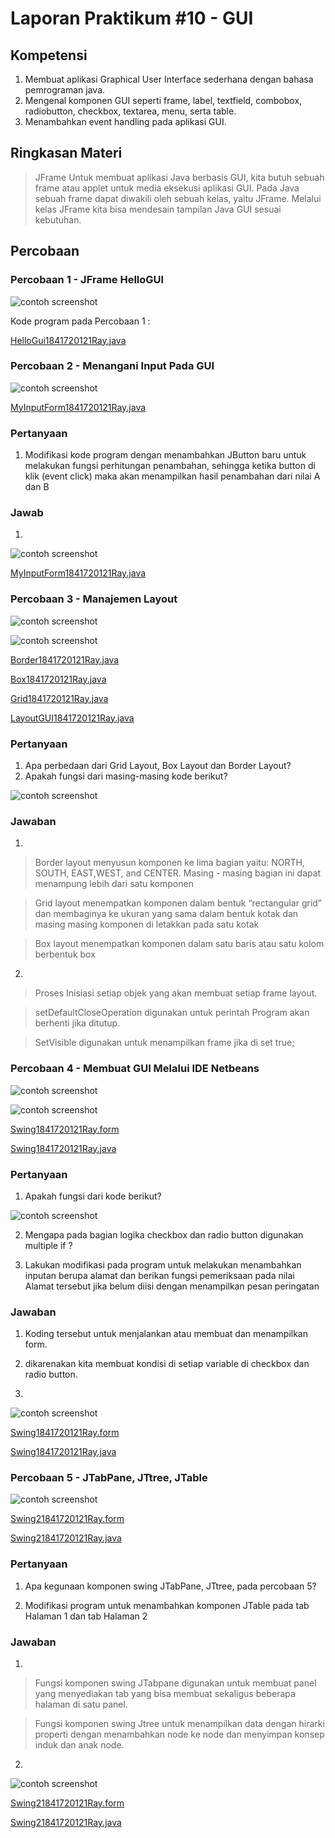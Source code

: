 # Laporan Praktikum #10 - GUI

## Kompetensi

1. Membuat aplikasi Graphical User Interface sederhana dengan bahasa pemrograman java.
2. Mengenal komponen GUI seperti frame, label, textfield, combobox, radiobutton, checkbox, textarea, menu, serta table.
3. Menambahkan event handling pada aplikasi GUI.

## Ringkasan Materi

>JFrame Untuk membuat aplikasi Java berbasis GUI, kita butuh sebuah frame atau applet untuk media eksekusi aplikasi GUI. Pada Java sebuah frame dapat diwakili oleh sebuah kelas, yaitu JFrame. Melalui kelas JFrame kita bisa mendesain tampilan Java GUI sesuai kebutuhan.

## Percobaan

### Percobaan 1 - JFrame HelloGUI

![contoh screenshot](img/Screenshot_1.png)

Kode program pada Percobaan 1 : 

[HelloGui1841720121Ray.java](../../src/11_GUI/HelloGui/HelloGui1841720121Ray.java)

### Percobaan 2 - Menangani Input Pada GUI 

![contoh screenshot](img/Screenshot_2.png)

[MyInputForm1841720121Ray.java](../../src/11_GUI/MyInputForm/MyInputForm1841720121Ray.java)

### Pertanyaan
1. Modifikasi kode program dengan menambahkan JButton baru untuk melakukan fungsi perhitungan penambahan, sehingga ketika button di klik (event click) maka akan menampilkan hasil penambahan dari nilai A dan B 

### Jawab

1. 

![contoh screenshot](img/Screenshot_3.png)

[MyInputForm1841720121Ray.java](../../src/11_GUI/pertanyaan/MyInputForm1841720121Ray.java)

### Percobaan 3 - Manajemen Layout

![contoh screenshot](img/Screenshot_4.png)

![contoh screenshot](img/Screenshot_5.png)

[Border1841720121Ray.java](../../src/11_GUI/ManajemenLayout/Border1841720121Ray.java)

[Box1841720121Ray.java](../../src/11_GUI/ManajemenLayout/Box1841720121Ray.java)

[Grid1841720121Ray.java](../../src/11_GUI/ManajemenLayout/Grid1841720121Ray.java)

[LayoutGUI1841720121Ray.java](../../src/11_GUI/ManajemenLayout/LayoutGUI1841720121Ray.java)

### Pertanyaan

1. Apa perbedaan dari Grid Layout, Box Layout dan Border Layout? 
2. Apakah fungsi dari masing-masing kode berikut? 

![contoh screenshot](img/Screenshot_6.png)

### Jawaban

1. 
>Border layout menyusun komponen ke lima bagian yaitu: NORTH, SOUTH, EAST,WEST, and CENTER. Masing - masing bagian ini dapat menampung lebih dari satu komponen

>Grid layout menempatkan komponen dalam bentuk “rectangular grid” dan membaginya ke ukuran yang sama dalam bentuk kotak dan masing masing komponen di letakkan pada satu kotak

>Box layout menempatkan komponen dalam satu baris atau satu kolom berbentuk box
2. 
>Proses Inisiasi setiap objek yang akan membuat setiap frame layout.

>setDefaultCloseOperation digunakan untuk perintah Program akan berhenti jika ditutup.

>SetVisible digunakan untuk menampilkan frame jika di set true;

### Percobaan 4 - Membuat GUI Melalui IDE Netbeans

![contoh screenshot](img/Screenshot_7.png)

![contoh screenshot](img/Screenshot_8.png)

[Swing1841720121Ray.form](../../src/11_GUI/percobaanGUI/Swing1841720121Ray.form)

[Swing1841720121Ray.java](../../src/11_GUI/percobaanGUI/Swing1841720121Ray.java)

### Pertanyaan 

1. Apakah fungsi dari kode berikut? 

![contoh screenshot](img/Screenshot_9.png)

2. Mengapa pada bagian logika checkbox dan radio button digunakan multiple if ? 

3.  Lakukan modifikasi pada program untuk melakukan menambahkan inputan berupa alamat dan berikan fungsi pemeriksaan pada nilai Alamat tersebut jika belum diisi dengan menampilkan pesan peringatan 

### Jawaban

1. Koding tersebut untuk menjalankan atau membuat dan menampilkan form.

2. dikarenakan kita membuat kondisi di setiap variable di checkbox dan radio button.

3. 

![contoh screenshot](img/Screenshot_10.png)

[Swing1841720121Ray.form](../../src/11_GUI/pertanyaan/Swing1841720121Ray.form)

[Swing1841720121Ray.java](../../src/11_GUI/pertanyaan/Swing1841720121Ray.java)

### Percobaan 5 - JTabPane, JTtree, JTable

![contoh screenshot](img/Screenshot_11.png)

[Swing21841720121Ray.form](../../src/11_GUI/percobaanGUI2/Swing21841720121Ray.form)

[Swing21841720121Ray.java](../../src/11_GUI/percobaanGUI2/Swing21841720121Ray.java)

### Pertanyaan 

1. Apa kegunaan komponen swing JTabPane, JTtree, pada percobaan 5? 

2. Modifikasi program untuk menambahkan komponen JTable pada tab Halaman 1 dan tab Halaman 2 

### Jawaban

1. 
>Fungsi komponen swing JTabpane digunakan untuk membuat panel yang menyediakan tab yang bisa membuat sekaligus beberapa halaman di satu panel.

>Fungsi komponen swing Jtree untuk menampilkan data dengan hirarki properti dengan menambahkan node ke node dan menyimpan konsep induk dan anak node.

2. 

![contoh screenshot](img/Screenshot_12.png)

[Swing21841720121Ray.form](../../src/11_GUI/pertanyaan/Swing21841720121Ray.form)

[Swing21841720121Ray.java](../../src/11_GUI/pertanyaan/Swing21841720121Ray.java)

